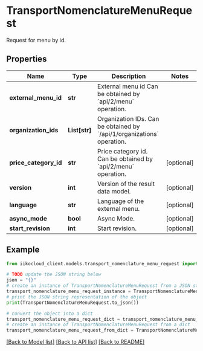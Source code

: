 # TransportNomenclatureMenuRequest

Request for menu by id.

## Properties

Name | Type | Description | Notes
------------ | ------------- | ------------- | -------------
**external_menu_id** | **str** | External menu id                Can be obtained by &#x60;api/2/menu&#x60; operation. | 
**organization_ids** | **List[str]** | Organization IDs.                Can be obtained by &#x60;/api/1/organizations&#x60; operation. | 
**price_category_id** | **str** | Price category id.                Can be obtained by &#x60;api/2/menu&#x60; operation. | [optional] 
**version** | **int** | Version of the result data model. | [optional] 
**language** | **str** | Language of the external menu. | [optional] 
**async_mode** | **bool** | Async Mode. | [optional] 
**start_revision** | **int** | Start revision. | [optional] 

## Example

```python
from iikocloud_client.models.transport_nomenclature_menu_request import TransportNomenclatureMenuRequest

# TODO update the JSON string below
json = "{}"
# create an instance of TransportNomenclatureMenuRequest from a JSON string
transport_nomenclature_menu_request_instance = TransportNomenclatureMenuRequest.from_json(json)
# print the JSON string representation of the object
print(TransportNomenclatureMenuRequest.to_json())

# convert the object into a dict
transport_nomenclature_menu_request_dict = transport_nomenclature_menu_request_instance.to_dict()
# create an instance of TransportNomenclatureMenuRequest from a dict
transport_nomenclature_menu_request_from_dict = TransportNomenclatureMenuRequest.from_dict(transport_nomenclature_menu_request_dict)
```
[[Back to Model list]](../README.md#documentation-for-models) [[Back to API list]](../README.md#documentation-for-api-endpoints) [[Back to README]](../README.md)


